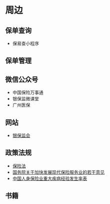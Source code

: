 # 周边

## 保单查询

* 保易查小程序

## 保单管理

## 微信公众号

* 中国保险万事通
* 银保监微课堂
* 广州医保

## 网站

* [银保监会](http://www.cbirc.gov.cn/cn/index.html)

## 政策法规

* [保险法](http://www.cbirc.gov.cn/cn/doc/9103/910303/91030301/7A1ECF7F2CA8409480517E2BE1757723.html)
* [国务院关于加快发展现代保险服务业的若干意见](http://www.gov.cn/zhengce/content/2014-08/13/content_8977.htm)
* [中国人身保险业重大疾病经验发生率表](http://bxjg.circ.gov.cn/web/site0/tab5225/info3891919.htm)

## 书籍

